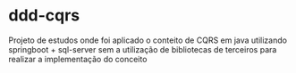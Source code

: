 # ddd-cqrs

Projeto de estudos onde foi aplicado o conteito de CQRS em java utilizando springboot + sql-server sem a utilização de bibliotecas de terceiros para realizar a implementação do conceito
